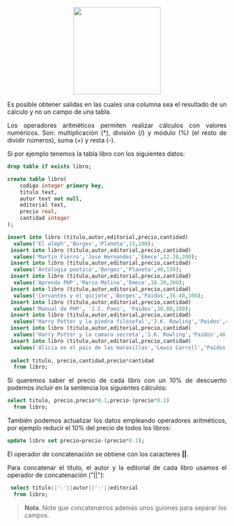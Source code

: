 <div align="justify">

<div align="center">
<img src="https://www.comunidadbaratz.com/wp-content/uploads/Sabes-cuales-son-los-libros-mas-vendidos-de-2017-a-traves-de-Internet-en-Espana.jpg" width="200px"/>
</div>

Es posible obtener salidas en las cuales una columna sea el resultado de un cálculo y no un campo de una tabla.

Los operadores aritméticos permiten realizar cálculos con valores numéricos.
Son: multiplicación (*), división (/) y módulo (%) (el resto de dividir números), suma (+) y resta (-).

Si por ejemplo tenemos la tabla libro con los siguientes datos:

```sql
drop table if exists libro;

create table libro(
	codigo integer primary key,
	titulo text,
	autor text not null, 
	editorial text,
	precio real,
	cantidad integer
);

insert into libro (titulo,autor,editorial,precio,cantidad)
  values('El aleph','Borges','Planeta',15,100);
 insert into libro (titulo,autor,editorial,precio,cantidad)
  values('Martin Fierro','Jose Hernandez','Emece',22.20,200);
 insert into libro (titulo,autor,editorial,precio,cantidad)
  values('Antologia poetica','Borges','Planeta',40,150);
 insert into libro (titulo,autor,editorial,precio,cantidad)
  values('Aprenda PHP','Mario Molina','Emece',18.20,200);
 insert into libro (titulo,autor,editorial,precio,cantidad)
  values('Cervantes y el quijote','Borges','Paidos',36.40,100);
 insert into libro (titulo,autor,editorial,precio,cantidad)
  values('Manual de PHP', 'J.C. Paez', 'Paidos',30.80,100);
 insert into libro (titulo,autor,editorial,precio,cantidad)
  values('Harry Potter y la piedra filosofal','J.K. Rowling','Paidos',45.00,500);
 insert into libro (titulo,autor,editorial,precio,cantidad)
  values('Harry Potter y la camara secreta','J.K. Rowling','Paidos',46.00,300);
 insert into libro (titulo,autor,editorial,precio,cantidad)
  values('Alicia en el pais de las maravillas','Lewis Carroll','Paidos',null,50);
  
 select titulo, precio,cantidad,precio*cantidad
  from libro;
```

Si queremos saber el precio de cada libro con un 10% de descuento podemos incluir en la sentencia los siguientes cálculos:

```sql
select titulo, precio,precio*0.1,precio-(precio*0.1)
  from libro;  
```
También podemos actualizar los datos empleando operadores aritméticos, por ejemplo reducir el 10% del precio de todos los libros:

```sql
update libro set precio=precio-(precio*0.1); 
```
El operador de concatenación se obtiene con los caracteres __||__.

Para concatenar el título, el autor y la editorial de cada libro usamos el operador de concatenación ("||"):

```sql
 select titulo||'-'||autor||'-'||editorial
  from libro;
```

> __Nota__. Note que concatenamos además unos guiones para separar los campos.


</div>